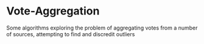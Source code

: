 # Vote-Aggregation
Some algorithms exploring the problem of aggregating votes from a number of sources, attempting to find and discredit outliers

